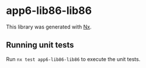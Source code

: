 # app6-lib86-lib86

This library was generated with [Nx](https://nx.dev).

## Running unit tests

Run `nx test app6-lib86-lib86` to execute the unit tests.
